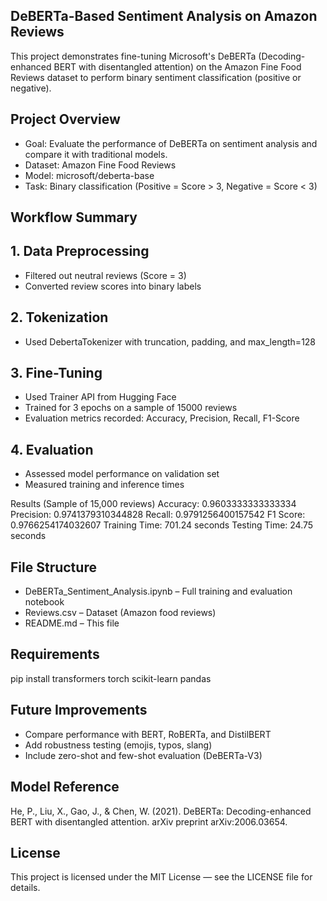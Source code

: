 ## DeBERTa-Based Sentiment Analysis on Amazon Reviews

This project demonstrates fine-tuning Microsoft's DeBERTa (Decoding-enhanced BERT with disentangled attention) on the Amazon Fine Food Reviews dataset to perform binary sentiment classification (positive or negative).

## Project Overview
- Goal: Evaluate the performance of DeBERTa on sentiment analysis and compare it with traditional models.
- Dataset: Amazon Fine Food Reviews
- Model: microsoft/deberta-base
- Task: Binary classification (Positive = Score > 3, Negative = Score < 3)

## Workflow Summary
## 1. Data Preprocessing
   - Filtered out neutral reviews (Score = 3)
   - Converted review scores into binary labels

## 2. Tokenization
   - Used DebertaTokenizer with truncation, padding, and max_length=128

## 3. Fine-Tuning
   - Used Trainer API from Hugging Face
   - Trained for 3 epochs on a sample of 15000 reviews
   - Evaluation metrics recorded: Accuracy, Precision, Recall, F1-Score

## 4. Evaluation
   - Assessed model performance on validation set
   - Measured training and inference times

Results (Sample of 15,000 reviews)
Accuracy: 0.9603333333333334
Precision: 0.9741379310344828
Recall: 0.9791256400157542
F1 Score: 0.9766254174032607
Training Time: 701.24 seconds
Testing Time: 24.75 seconds

## File Structure
- DeBERTa_Sentiment_Analysis.ipynb – Full training and evaluation notebook
- Reviews.csv – Dataset (Amazon food reviews)
- README.md – This file

## Requirements
pip install transformers torch scikit-learn pandas

## Future Improvements
- Compare performance with BERT, RoBERTa, and DistilBERT
- Add robustness testing (emojis, typos, slang)
- Include zero-shot and few-shot evaluation (DeBERTa-V3)

## Model Reference
He, P., Liu, X., Gao, J., & Chen, W. (2021). DeBERTa: Decoding-enhanced BERT with disentangled attention. arXiv preprint arXiv:2006.03654.

## License
This project is licensed under the MIT License — see the LICENSE file for details.
